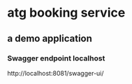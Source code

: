 # atg booking service
## a demo application


### Swagger endpoint localhost
http://localhost:8081/swagger-ui/
